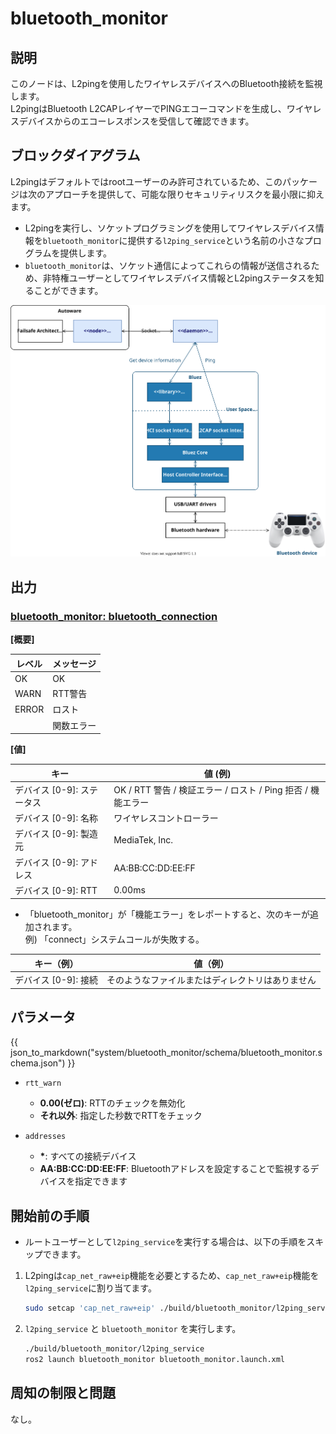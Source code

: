 # bluetooth_monitor

## 説明

このノードは、L2pingを使用したワイヤレスデバイスへのBluetooth接続を監視します。<br>
L2pingはBluetooth L2CAPレイヤーでPINGエコーコマンドを生成し、ワイヤレスデバイスからのエコーレスポンスを受信して確認できます。

## ブロックダイアグラム

L2pingはデフォルトではrootユーザーのみ許可されているため、このパッケージは次のアプローチを提供して、可能な限りセキュリティリスクを最小限に抑えます。

- L2pingを実行し、ソケットプログラミングを使用してワイヤレスデバイス情報を`bluetooth_monitor`に提供する`l2ping_service`という名前の小さなプログラムを提供します。
- `bluetooth_monitor`は、ソケット通信によってこれらの情報が送信されるため、非特権ユーザーとしてワイヤレスデバイス情報とL2pingステータスを知ることができます。

![block_diagram](docs/block_diagram.drawio.svg)

## 出力

### <u>bluetooth_monitor: bluetooth_connection</u>

<b>[概要]</b>

| レベル | メッセージ |
| ----- | -------- |
| OK    | OK |
| WARN  | RTT警告 |
| ERROR | ロスト |
|       | 関数エラー |

**[値]**

| キー                          | 値 (例)                                                               |
| ---------------------------- | ------------------------------------------------------------------------- |
| デバイス [0-9]: ステータス | OK / RTT 警告 / 検証エラー / ロスト / Ping 拒否 / 機能エラー |
| デバイス [0-9]: 名称         | ワイヤレスコントローラー                                                   |
| デバイス [0-9]: 製造元       | MediaTek, Inc.                                                          |
| デバイス [0-9]: アドレス      | AA:BB:CC:DD:EE:FF                                                       |
| デバイス [0-9]: RTT          | 0.00ms                                                                  |

- 「bluetooth_monitor」が「機能エラー」をレポートすると、次のキーが追加されます。<br>
  例) 「connect」システムコールが失敗する。

| キー（例）          | 値（例）             |
| -------------------- | ---------------------- |
| デバイス [0-9]: 接続 | そのようなファイルまたはディレクトリはありません |

## パラメータ

{{ json_to_markdown("system/bluetooth_monitor/schema/bluetooth_monitor.schema.json") }}

- `rtt_warn`

  - **0.00(ゼロ)**: RTTのチェックを無効化
  - **それ以外**: 指定した秒数でRTTをチェック

- `addresses`
  - **\***: すべての接続デバイス
  - **AA:BB:CC:DD:EE:FF**: Bluetoothアドレスを設定することで監視するデバイスを指定できます

## 開始前の手順

- ルートユーザーとして`l2ping_service`を実行する場合は、以下の手順をスキップできます。

1. L2pingは`cap_net_raw+eip`機能を必要とするため、`cap_net_raw+eip`機能を`l2ping_service`に割り当てます。


   ```sh
   sudo setcap 'cap_net_raw+eip' ./build/bluetooth_monitor/l2ping_service
   ```

2. `l2ping_service` と `bluetooth_monitor` を実行します。


   ```sh
   ./build/bluetooth_monitor/l2ping_service
   ros2 launch bluetooth_monitor bluetooth_monitor.launch.xml
   ```

## 周知の制限と問題

なし。


